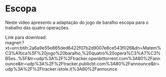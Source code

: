 # Escopa

Neste vídeo apresento a adaptação do jogo de baralho escopa para o trabalho das quatro operações.

Link para download:     
magnet:?xt=urn:btih:2a6a9e55e865ded6422f07b2d9007e8ce543f026&dn=Matem%C3%A1tica%5F%20jogo%20baralho,%20quatro%20opera%C3%A7%C3%B5es..%5F&tr=udp%3A%2F%2Ftracker.openbittorrent.com%3A80%2Fannounce&tr=udp%3A%2F%2Ftracker.publicbt.com%3A80%2Fannounce&tr=udp%3A%2F%2Ftracker.istole.it%3A80%2Fannounce

